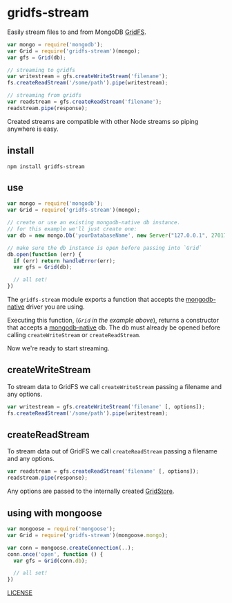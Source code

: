 # gridfs-stream

Easily stream files to and from MongoDB [GridFS](http://www.mongodb.org/display/DOCS/GridFS).

```js
var mongo = require('mongodb');
var Grid = require('gridfs-stream')(mongo);
var gfs = Grid(db);

// streaming to gridfs
var writestream = gfs.createWriteStream('filename');
fs.createReadStream('/some/path').pipe(writestream);

// streaming from gridfs
var readstream = gfs.createReadStream('filename');
readstream.pipe(response);
```

Created streams are compatible with other Node streams so piping anywhere is easy.

## install

```
npm install gridfs-stream
```

## use

```js
var mongo = require('mongodb');
var Grid = require('gridfs-stream')(mongo);

// create or use an existing mongodb-native db instance.
// for this example we'll just create one:
var db = new mongo.Db('yourDatabaseName', new Server("127.0.0.1", 27017));

// make sure the db instance is open before passing into `Grid`
db.open(function (err) {
  if (err) return handleError(err);
  var gfs = Grid(db);

  // all set!
})
```

The `gridfs-stream` module exports a function that accepts the [mongodb-native](https://github.com/mongodb/node-mongodb-native/) driver you are using.

Executing this function, (_`Grid` in the example above_), returns a constructor that accepts a [mongodb-native](https://github.com/mongodb/node-mongodb-native/) db. The db must already be opened before calling `createWriteStream` or `createReadStream`.

Now we're ready to start streaming.

## createWriteStream

To stream data to GridFS we call `createWriteStream` passing a filename and any options.

```js
var writestream = gfs.createWriteStream('filename' [, options]);
fs.createReadStream('/some/path').pipe(writestream);
```

## createReadStream

To stream data out of GridFS we call `createReadStream` passing a filename and any options.

```js
var readstream = gfs.createReadStream('filename' [, options]);
readstream.pipe(response);
```

Any options are passed to the internally created [GridStore](http://mongodb.github.com/node-mongodb-native/api-generated/gridstore.html).

## using with mongoose

```js
var mongoose = require('mongoose');
var Grid = require('gridfs-stream')(mongoose.mongo);

var conn = mongoose.createConnection(..);
conn.once('open', function () {
  var gfs = Grid(conn.db);

  // all set!
})
```

[LICENSE](https://github.com/aheckmann/gridfs-stream/blob/master/LICENSE)
